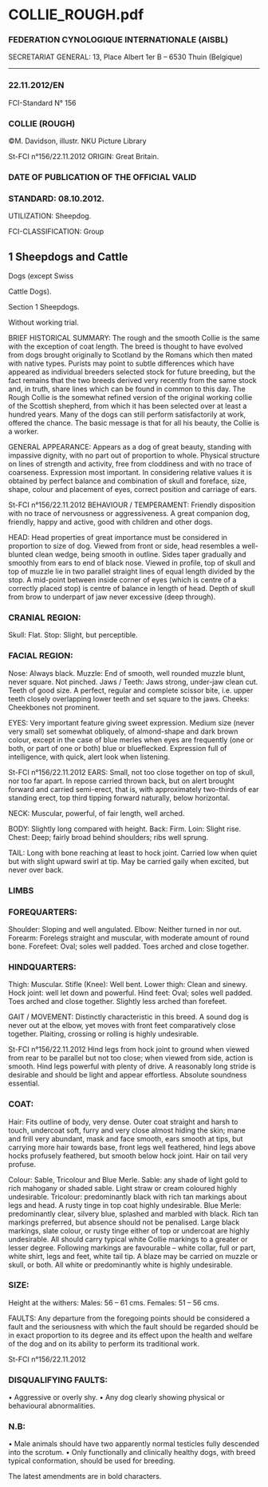 # COLLIE_ROUGH.pdf


### FEDERATION CYNOLOGIQUE INTERNATIONALE (AISBL)


SECRETARIAT GENERAL: 13, Place Albert 1er  B – 6530 Thuin (Belgique)
______________________________________________________________________________

### 22.11.2012/EN



FCI-Standard N° 156

### COLLIE (ROUGH)



©M. Davidson, illustr. NKU Picture Library





St-FCI n°156/22.11.2012
ORIGIN: Great Britain.

### DATE OF PUBLICATION OF THE OFFICIAL VALID



### STANDARD: 08.10.2012.



UTILIZATION: Sheepdog.

FCI-CLASSIFICATION: Group


## 1 Sheepdogs and Cattle



Dogs (except Swiss



Cattle Dogs).

Section  1 Sheepdogs.

Without working trial.

BRIEF HISTORICAL SUMMARY: The rough and the smooth
Collie is the same with the exception of coat length. The breed is
thought to have evolved from dogs brought originally to Scotland by
the Romans which then mated with native types. Purists may point
to subtle differences which have appeared as individual breeders
selected stock for future breeding, but the fact remains that the two
breeds derived very recently from the same stock and, in truth, share
lines which can be found in common to this day. The Rough Collie
is the somewhat refined version of the original working collie of the
Scottish shepherd, from which it has been selected over at least a
hundred years. Many of the dogs can still perform satisfactorily at
work, offered the chance. The basic message is that for all his
beauty, the Collie is a worker.

GENERAL APPEARANCE: Appears as a dog of great beauty,
standing with impassive dignity, with no part out of proportion to
whole. Physical structure on lines of strength and activity, free from
cloddiness and with no trace of coarseness. Expression most
important. In considering relative values it is obtained by perfect
balance and combination of skull and foreface, size, shape, colour
and placement of eyes, correct position and carriage of ears.




St-FCI n°156/22.11.2012
BEHAVIOUR / TEMPERAMENT: Friendly disposition with no
trace of nervousness or aggressiveness. A great companion dog,
friendly, happy and active, good with children and other dogs.

HEAD: Head properties of great importance must be considered in
proportion to size of dog. Viewed from front or side, head resembles
a well-blunted clean wedge, being smooth in outline. Sides taper
gradually and smoothly from ears to end of black nose. Viewed in
profile, top of skull and top of muzzle lie in two parallel straight
lines of equal length divided by the stop. A mid-point between inside
corner of eyes (which is centre of a correctly placed stop) is centre of
balance in length of head. Depth of skull from brow to underpart of
jaw never excessive (deep through).

### CRANIAL REGION:


Skull: Flat.
Stop: Slight, but perceptible.

### FACIAL REGION:


Nose: Always black.
Muzzle: End of smooth, well rounded muzzle blunt, never square.
Not pinched.
Jaws / Teeth: Jaws strong, under-jaw clean cut. Teeth of good size.
A perfect, regular and complete scissor bite, i.e. upper teeth closely
overlapping lower teeth and set square to the jaws.
Cheeks: Cheekbones not prominent.

EYES: Very important feature giving sweet expression. Medium
size (never very small) set somewhat obliquely, of almond-shape
and dark brown colour, except in the case of blue merles when eyes
are frequently (one or both, or part of one or both) blue or blueflecked. Expression full of intelligence, with quick, alert look when
listening.





St-FCI n°156/22.11.2012
EARS: Small, not too close together on top of skull, nor too far
apart. In repose carried thrown back, but on alert brought forward
and carried semi-erect, that is, with approximately two-thirds of ear
standing erect, top third tipping forward naturally, below horizontal.

NECK: Muscular, powerful, of fair length, well arched.

BODY: Slightly long compared with height.
Back: Firm.
Loin: Slight rise.
Chest: Deep; fairly broad behind shoulders; ribs well sprung.

TAIL: Long with bone reaching at least to hock joint. Carried low
when quiet but with slight upward swirl at tip. May be carried gaily
when excited, but never over back.

### LIMBS



### FOREQUARTERS:


Shoulder: Sloping and well angulated.
Elbow: Neither turned in nor out.
Forearm: Forelegs straight and muscular, with moderate amount of
round bone.
Forefeet: Oval; soles well padded. Toes arched and close together.

### HINDQUARTERS:


Thigh: Muscular.
Stifle (Knee): Well bent.
Lower thigh: Clean and sinewy.
Hock joint: well let down and powerful.
Hind feet: Oval; soles well padded. Toes arched and close together.
Slightly less arched than forefeet.

GAIT / MOVEMENT: Distinctly characteristic in this breed. A
sound dog is never out at the elbow, yet moves with front feet
comparatively close together. Plaiting, crossing or rolling is highly
undesirable.



St-FCI n°156/22.11.2012
Hind legs from hock joint to ground when viewed from rear to be
parallel but not too close; when viewed from side, action is smooth.
Hind legs powerful with plenty of drive. A reasonably long stride is
desirable and should be light and appear effortless. Absolute
soundness essential.

### COAT:


Hair: Fits outline of body, very dense. Outer coat straight and harsh
to touch, undercoat soft, furry and very close almost hiding the skin;
mane and frill very abundant, mask and face smooth, ears smooth at
tips, but carrying more hair towards base, front legs well feathered,
hind legs above hocks profusely feathered, but smooth below hock
joint. Hair on tail very profuse.

Colour: Sable, Tricolour and Blue Merle.
Sable: any shade of light gold to rich mahogany or shaded sable.
Light straw or cream coloured highly undesirable.
Tricolour: predominantly black with rich tan markings about legs
and head. A rusty tinge in top coat highly undesirable.
Blue Merle: predominantly clear, silvery blue, splashed and marbled
with black. Rich tan markings preferred, but absence should not be
penalised. Large black markings, slate colour, or rusty tinge either of
top or undercoat are highly undesirable.
All should carry typical white Collie markings to a greater or lesser
degree. Following markings are favourable – white collar, full or
part, white shirt, legs and feet, white tail tip. A blaze may be carried
on muzzle or skull, or both. All white or predominantly white is
highly undesirable.

### SIZE:


Height at the withers: Males: 56 – 61 cms. Females: 51 – 56 cms.

FAULTS: Any departure from the foregoing points should be
considered a fault and the seriousness with which the fault should be
regarded should be in exact proportion to its degree and its effect
upon the health and welfare of the dog and on its ability to perform
its traditional work.



St-FCI n°156/22.11.2012

### DISQUALIFYING FAULTS:


•
Aggressive or overly shy.
•
Any dog clearly showing physical or behavioural abnormalities.

### N.B:


•
Male animals should have two apparently normal testicles fully
descended into the scrotum.
•
Only functionally and clinically healthy dogs, with breed typical
conformation, should be used for breeding.


The latest amendments are in bold characters.






